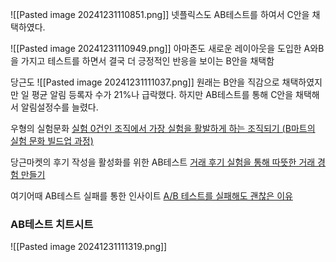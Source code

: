 
![[Pasted image 20241231110851.png]]
넷플릭스도 AB테스트를 하여서 C안을 채택하였다.

![[Pasted image 20241231110949.png]]
아마존도 새로운 레이아웃을 도입한 A와B을 가지고 테스트를 하면서 결국 더 긍정적인 반응을 보이는 B안을 채택함


당근도 
![[Pasted image 20241231111037.png]]
원래는 B안을 직감으로 채택하였지만 일 평균 알림 등록자 수가 21%나 급락했다. 
하지만 AB테스트를 통해 C안을 채택해서 알림설정수를 늘렸다.



우형의 실험문화
[실험 0건인 조직에서 가장 실험을 활발하게 하는 조직되기 (B마트의 실험 문화 빌드업 과정)](https://techblog.woowahan.com/13726/)

당근마켓의 후기 작성을 활성화를 위한 AB테스트
[거래 후기 실험을 통해 따뜻한 거래 경험 만들기](https://medium.com/daangn/%EA%B1%B0%EB%9E%98-%ED%9B%84%EA%B8%B0-%EC%8B%A4%ED%97%98%EC%9D%84-%ED%86%B5%ED%95%B4-%EB%94%B0%EB%9C%BB%ED%95%9C-%EA%B1%B0%EB%9E%98-%EA%B2%BD%ED%97%98-%EB%A7%8C%EB%93%A4%EA%B8%B0-3d7ac18d8e3)

여기어때 AB테스트 실패를 통한 인사이트
[A/B 테스트를 실패해도 괜찮은 이유](https://techblog.gccompany.co.kr/a-b-%ED%85%8C%EC%8A%A4%ED%8A%B8%EB%A5%BC-%EC%8B%A4%ED%8C%A8%ED%95%B4%EB%8F%84-%EA%B4%9C%EC%B0%AE%EC%9D%80-%EC%9D%B4%EC%9C%A0-c1ace9169823)


### AB테스트 치트시트

![[Pasted image 20241231111319.png]]